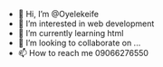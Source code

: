 - 👋 Hi, I’m @Oyelekeife
- 👀 I’m interested in web development
- 🌱 I’m currently learning html
- 💞️ I’m looking to collaborate on ...
- 📫 How to reach me 09066276550

<!---
Oyelekeife/Oyelekeife is a ✨ special ✨ repository because its `README.md` (this file) appears on your GitHub profile.
You can click the Preview link to take a look at your changes.
--->
